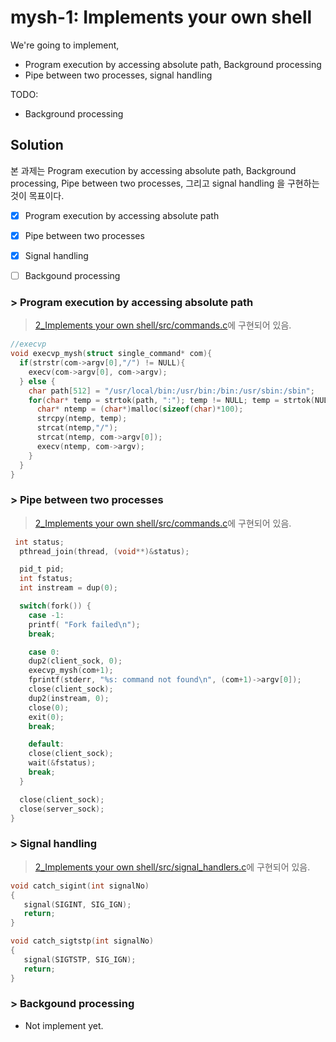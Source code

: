# mysh-1: Implements your own shell

We're going to implement,
  * Program execution by accessing absolute path, Background processing
  * Pipe between two processes, signal handling 

TODO:
  *  Background processing
  

## Solution
본 과제는 Program execution by accessing absolute path, Background processing, Pipe between two processes, 그리고 signal handling 을 구현하는 것이 목표이다. 

- [x]  Program execution by accessing absolute path

- [x] Pipe between two processes

- [x] Signal handling

- [ ] Backgound processing 

### >  Program execution by accessing absolute path

> [2_Implements your own shell/src/commands.c](https://github.com/Chokyungsun/2018OS_Assignment/blob/master/2_Implements%20your%20own%20shell/src/commands.c)에 구현되어 있음.

```C
//execvp 
void execvp_mysh(struct single_command* com){
  if(strstr(com->argv[0],"/") != NULL){
    execv(com->argv[0], com->argv);
  } else {
    char path[512] = "/usr/local/bin:/usr/bin:/bin:/usr/sbin:/sbin";
    for(char* temp = strtok(path, ":"); temp != NULL; temp = strtok(NULL, ":")) {
      char* ntemp = (char*)malloc(sizeof(char)*100);
      strcpy(ntemp, temp);
      strcat(ntemp,"/");
      strcat(ntemp, com->argv[0]);
      execv(ntemp, com->argv);
    }
  }
}
```


### >   Pipe between two processes

> [2_Implements your own shell/src/commands.c](https://github.com/Chokyungsun/2018OS_Assignment/blob/master/2_Implements%20your%20own%20shell/src/commands.c)에 구현되어 있음.

```C
 int status;
  pthread_join(thread, (void**)&status);

  pid_t pid;
  int fstatus;
  int instream = dup(0);

  switch(fork()) {
    case -1:
    printf( "Fork failed\n");
    break;

    case 0:
    dup2(client_sock, 0);
    execvp_mysh(com+1);
    fprintf(stderr, "%s: command not found\n", (com+1)->argv[0]);
    close(client_sock);
    dup2(instream, 0);
    close(0);
    exit(0);
    break;

    default:
    close(client_sock);
    wait(&fstatus);
    break;
  }

  close(client_sock);
  close(server_sock);
}
```


### >  Signal handling

> [2_Implements your own shell/src/signal_handlers.c](https://github.com/Chokyungsun/2018OS_Assignment/blob/master/2_Implements%20your%20own%20shell/src/signal_handlers.c)에 구현되어 있음.

```C
void catch_sigint(int signalNo)
{
   signal(SIGINT, SIG_IGN);
   return;
}

void catch_sigtstp(int signalNo)
{
   signal(SIGTSTP, SIG_IGN);
   return;
}
```


### >   Backgound processing 

 - Not implement yet.

